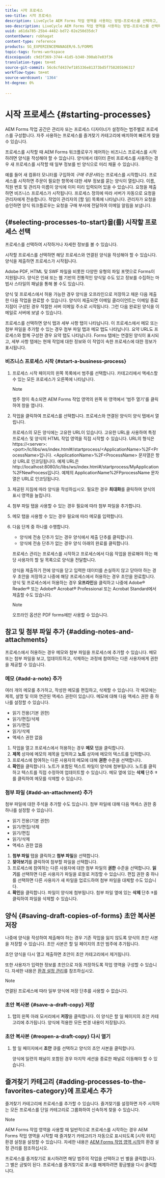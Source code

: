 ```yaml
---
title: 시작 프로세스
seo-title: 시작 프로세스
description: LiveCycle AEM Forms 작업 영역을 사용하는 방법—프로세스를 선택하고, 메모와 첨부 파일을 추가하고, 초안 사본을 저장하고, 즐겨찾기에 추가할 수 있습니다.
seo-description: LiveCycle AEM Forms 작업 영역을 사용하는 방법—프로세스를 선택하고, 메모와 첨부 파일을 추가하고, 초안 사본을 저장하고, 즐겨찾기에 추가할 수 있습니다.
uuid: a61da785-25b4-4482-bd72-02e250d35dc7
contentOwner: robhagat
content-type: reference
products: SG_EXPERIENCEMANAGER/6.5/FORMS
topic-tags: forms-workspace
discoiquuid: c9d3f369-3744-41d5-b340-390ab7e03f36
translation-type: tm+mt
source-git-commit: 56c6cfd437ef185336e81373bd5f758205b96317
workflow-type: tm+mt
source-wordcount: '1364'
ht-degree: 0%

---
```



# 시작 프로세스 {#starting-processes}

AEM Forms 작업 공간은 관리자 또는 프로세스 디자이너가 설정하는 범주별로 프로세스를 구성합니다. 자주 사용하는 프로세스를 즐겨찾기 카테고리에 배치하여 빠르게 찾을 수 있습니다.

프로세스를 시작할 때 AEM Forms 워크플로우가 제어하는 비즈니스 프로세스를 시작하려면 양식을 작성해야 할 수 있습니다. 양식에서 데이터 준비 프로세스를 사용하는 경우 새 프로세스를 시작할 때 일부 정보를 빈 양식으로 미리 채울 수 있습니다.

예를 들어 새 컴퓨터 모니터를 구입하여 *구매 주문서*&#x200B;라는 프로세스를 시작합니다. 프로세스를 시작하면 주문이 필요한 항목에 대한 세부 정보를 묻는 양식이 열립니다. 이름, 직원 번호 및 관리자 이름이 양식에 이미 미리 입력되어 있을 수 있습니다. 요청을 제출하면 비즈니스 프로세스가 시작됩니다. 프로세스 정의에 따라 서버가 자동으로 요청을 관리자에게 전송합니다. 작업이 관리자의 [할 일] 목록에 나타납니다. 관리자가 요청을 승인하면 양식 워크플로우는 요청을 구매 부서에 전달하여 이메일 알림을 보냅니다.

## {#selecting-processes-to-start}을(를) 시작할 프로세스 선택

프로세스를 선택하여 시작하거나 자세한 정보를 볼 수 있습니다.

시작할 프로세스를 선택하면 해당 프로세스와 연결된 양식을 작성해야 할 수 있습니다. 양식을 제출하면 프로세스가 시작됩니다.

Adobe PDF, HTML 및 SWF 파일을 비롯한 다양한 유형의 파일 포맷으로 Forms이 지원됩니다. 양식은 인쇄 또는 웹 기반의 전통적인 양식일 수도 있고 정보를 수집하는 마법사 스타일의 패널을 통해 볼 수도 있습니다.

양식 및 프로세스에서 허용 가능한 경우 양식을 오프라인으로 저장하고 채운 다음 제출한 다음 작업을 완료할 수 있습니다. 양식이 제출되면 이메일 클라이언트는 이메일 종료 지점이 구성된 경우 적절한 서버 이메일 주소로 시작됩니다. 그런 다음 완료된 양식을 이메일로 서버에 보낼 수 있습니다.

프로세스를 선택하면 양식 탭과 세부 사항 탭이 나타납니다. 이 프로세스에서 메모 또는 첨부 파일을 추가할 수 있는 경우 첨부 파일 탭과 메모 탭도 나타납니다. 요약 URL도 프로세스와 함께 구성한 경우 요약 탭도 나타납니다. Forms 탭에는 연결된 양식이 표시되고, 세부 사항 탭에는 현재 작업에 대한 정보와 이 작업이 속한 프로세스에 대한 정보가 표시됩니다.

### 비즈니스 프로세스 시작 {#start-a-business-process}

1. 프로세스 시작 페이지의 왼쪽 목록에서 범주를 선택합니다. 카테고리에서 액세스할 수 있는 모든 프로세스가 오른쪽에 나타납니다.

   >[!NOTE]
   >
   >범주 창이 축소되면 AEM Forms 작업 영역의 왼쪽 위 영역에서 &#39;범주 열기&#39;를 클릭하여 창을 엽니다.

1. 작업을 클릭하여 프로세스를 선택합니다. 프로세스와 연결된 양식이 양식 탭에서 열립니다.

   프로세스의 모든 양식에는 고유한 URL이 있습니다. 고유한 URL을 사용하여 특정 프로세스 및 양식의 HTML 작업 영역을 직접 시작할 수 있습니다. URL의 형식은 https://&lt;server>:&lt;port>/lc/libs/ws/index.html#/startprocess/&lt;ApplicationName>%2F&lt;ProcessName>입니다. &lt;ApplicationName>%2F&lt;ProcessName> 문자열은 항상 URL로 인코딩됩니다. 예제 URL은 http://localhost:8080/lc/libs/ws/index.html#/startprocess/MyApplication%2FNewProcess입니다. 예제의 ApplicationName%2FPprocessName 문자열은 URL로 인코딩됩니다.

1. 제공된 지침에 따라 양식을 작성하십시오. 필요한 경우 **최대화**&#x200B;를 클릭하여 양식의 표시 영역을 늘립니다.
1. 첨부 파일 탭을 사용할 수 있는 경우 필요에 따라 첨부 파일을 추가합니다.
1. 메모 탭을 사용할 수 있는 경우 필요에 따라 메모를 입력합니다.
1. 다음 단계 중 하나를 수행합니다.

   * 양식에 전송 단추가 있는 경우 양식에서 제출 단추를 클릭합니다.
   * 양식에 전송 단추가 없는 경우 양식 아래의 완료를 클릭합니다.

   프로세스 관리는 프로세스를 시작하고 프로세스에서 다음 작업을 완료해야 하는 해당 사용자의 할 일 목록으로 양식을 전달합니다.

   양식을 제출하기 전에 양식을 닫고 입력한 데이터를 손실하지 않고 닫아야 하는 경우 초안을 저장하고 나중에 해당 프로세스에서 허용하는 경우 초안을 완료합니다. 양식 및 프로세스에서 허용하는 경우 **오프라인**&#x200B;을 클릭하고 나중에 Adobe® Reader® 또는 Adobe® Acrobat® Professional 또는 Acrobat Standard에서 제출할 수도 있습니다.

   >[!NOTE]
   >
   >오프라인 옵션은 PDF forms에만 사용할 수 있습니다.

## 참고 및 첨부 파일 추가 {#adding-notes-and-attachments}

프로세스에서 허용하는 경우 메모와 첨부 파일을 프로세스에 추가할 수 있습니다. 메모 또는 첨부 파일을 보고, 업데이트하고, 삭제하는 과정에 참여하는 다른 사용자에게 권한을 제공할 수 있습니다.

### 메모 {#add-a-note} 추가

여러 개의 메모를 추가하고, 작성한 메모를 편집하고, 삭제할 수 있습니다. 각 메모에는 제목, 설명 및 이와 연관된 액세스 권한이 있습니다. 메모에 대해 다음 액세스 권한 중 하나를 설정할 수 있습니다.

* 읽기 전용(기본 권한)
* 읽기/편집/삭제
* 읽기/편집
* 읽기/삭제
* 액세스 권한 없음

1. 작업을 열고 프로세스에서 허용하는 경우 **메모** 탭을 클릭합니다.
1. **제목** 상자에 메모의 제목을 입력하고 **노트** 상자에 메모의 텍스트를 입력합니다.
1. 프로세스에 참여하는 다른 사용자의 메모에 대해 **권한** 수준을 선택합니다.
1. **확인**&#x200B;을 클릭합니다. 노트가 포함된 텍스트 파일이 양식에 첨부됩니다. 노트를 클릭하고 텍스트를 직접 수정하여 업데이트할 수 있습니다. 메모 옆에 있는 **삭제** 단추 ![휴지통 이미지](assets/icondelete.png)를 클릭하여 메모를 삭제할 수 있습니다.

### 첨부 파일 {#add-an-attachment} 추가

첨부 파일에 대한 주석을 추가할 수도 있습니다. 첨부 파일에 대해 다음 액세스 권한 중 하나를 설정할 수 있습니다.

* 읽기 전용(기본 권한)
* 읽기/편집/삭제
* 읽기/편집
* 읽기/삭제
* 액세스 권한 없음

1. **첨부 파일** 탭을 클릭하고 **첨부 파일**&#x200B;을 선택합니다.
1. **찾아보기**&#x200B;를 클릭하여 첨부할 파일을 선택합니다.
1. 프로세스에 참여하는 다른 사용자에 대한 첨부 파일의 **권한** 수준을 선택합니다. **읽기**&#x200B;를 선택하면 다른 사용자가 파일을 로컬로 저장할 수 있습니다. 편집 권한 중 하나를 선택하면 다른 사용자가 새 파일을 업로드하여 첨부 파일을 대체할 수도 있습니다.
1. **확인**&#x200B;을 클릭합니다. 파일이 양식에 첨부됩니다. 첨부 파일 옆에 있는 **삭제** 단추 ![휴지통 이미지](assets/icondelete.png)를 클릭하여 파일을 삭제할 수 있습니다.

## 양식 {#saving-draft-copies-of-forms} 초안 복사본 저장

나중에 양식을 작성하여 제출해야 하는 경우 기존 작업을 잃지 않도록 양식의 초안 사본을 저장할 수 있습니다. 초안 사본은 할 일 페이지의 초안 범주에 추가됩니다.

초안 양식을 다시 열고 제출하면 초안이 초안 카테고리에서 제거됩니다.

또한 사용자가 입력한 정보를 초안으로 자동 저장하도록 작업 영역을 구성할 수 있습니다. 자세한 내용은 [환경 설정 관리](/help/forms/using/getting-started-livecycle-html-workspace.md)를 참조하십시오.

>[!NOTE]
>
>연결된 프로세스에 따라 일부 양식에 저장 단추를 사용할 수 없습니다.

### 초안 복사본 {#save-a-draft-copy} 저장

1. 탭의 왼쪽 아래 모서리에서 **저장**&#x200B;을 클릭합니다. 이 양식은 할 일 페이지의 초안 카테고리에 추가됩니다. 양식에 적용한 모든 변경 내용이 저장됩니다.

### 초안 복사본 {#reopen-a-draft-copy} 다시 열기

1. 할 일 페이지에서 **초안** 큐를 선택하고 양식의 초안 사본을 클릭합니다.

   양식에 일련의 패널이 포함된 경우 마지막 세션을 종료한 패널로 이동해야 할 수 있습니다.

## 즐겨찾기 카테고리 {#adding-processes-to-the-favorites-category}에 프로세스 추가

즐겨찾기 카테고리에 프로세스를 추가할 수 있습니다. 즐겨찾기를 설정하면 자주 시작하는 모든 프로세스를 단일 카테고리로 그룹화하여 신속하게 찾을 수 있습니다.

>[!NOTE]
>
>AEM Forms 작업 영역을 사용할 때 일반적으로 프로세스를 시작하는 경우 AEM Forms 작업 영역을 시작할 때 즐겨찾기 카테고리가 자동으로 표시되도록 [시작 위치] 환경 설정을 설정할 수 있습니다. 자세한 내용은 [AEM Forms 작업 영역 시작](/help/forms/using/getting-started-livecycle-html-workspace.md)의 환경 설정 관리를 참조하십시오.

프로세스를 즐겨찾기로 표시하려면 해당 범주의 작업을 선택하고 빈 별을 클릭합니다. 그 별은 금빛이 된다. 프로세스를 즐겨찾기로 표시를 해제하려면 황금별을 다시 클릭합니다.
